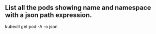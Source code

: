 ## List all the pods showing name and namespace with a json path expression.

kubectl get pod -A -o json
